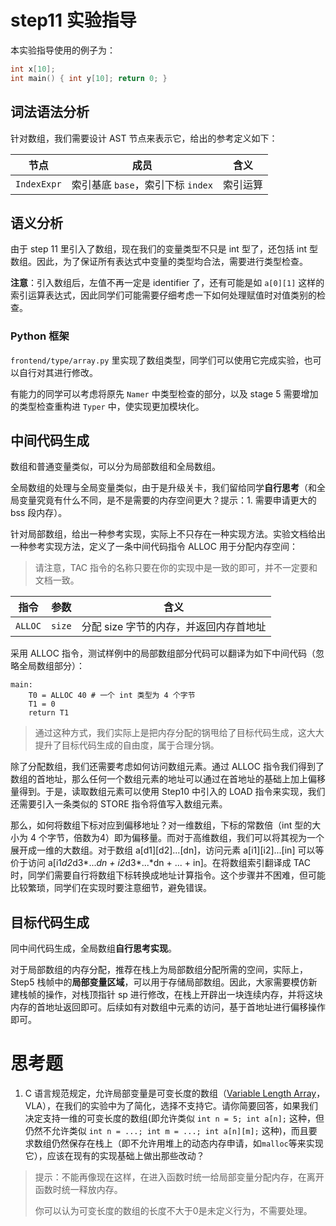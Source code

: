 # step11 实验指导

本实验指导使用的例子为：

```C
int x[10];
int main() { int y[10]; return 0; }

```

## 词法语法分析

针对数组，我们需要设计 AST 节点来表示它，给出的参考定义如下：

| 节点 | 成员 | 含义 |
| --- | --- | --- |
| `IndexExpr` | 索引基底 `base`，索引下标 `index` | 索引运算 |

## 语义分析

由于 step 11 里引入了数组，现在我们的变量类型不只是 int 型了，还包括 int 型数组。因此，为了保证所有表达式中变量的类型均合法，需要进行类型检查。

**注意**：引入数组后，左值不再一定是 identifier 了，还有可能是如 `a[0][1]` 这样的索引运算表达式，因此同学们可能需要仔细考虑一下如何处理赋值时对值类别的检查。

### Python 框架

`frontend/type/array.py` 里实现了数组类型，同学们可以使用它完成实验，也可以自行对其进行修改。

有能力的同学可以考虑将原先 `Namer` 中类型检查的部分，以及 stage 5 需要增加的类型检查重构进 `Typer` 中，使实现更加模块化。

## 中间代码生成

数组和普通变量类似，可以分为局部数组和全局数组。

全局数组的处理与全局变量类似，由于是升级关卡，我们留给同学**自行思考**（和全局变量究竟有什么不同，是不是需要的内存空间更大？提示：1. 需要申请更大的 bss 段内存）。

针对局部数组，给出一种参考实现，实际上不只存在一种实现方法。实验文档给出一种参考实现方法，定义了一条中间代码指令 ALLOC 用于分配内存空间：

> 请注意，TAC 指令的名称只要在你的实现中是一致的即可，并不一定要和文档一致。

| 指令 | 参数 | 含义 |
| --- | --- | --- |
| `ALLOC` | `size` | 分配 size 字节的内存，并返回内存首地址 |

采用 ALLOC 指令，测试样例中的局部数组部分代码可以翻译为如下中间代码（忽略全局数组部分）：

```
main:
    T0 = ALLOC 40 # 一个 int 类型为 4 个字节
    T1 = 0
    return T1
```

> 通过这种方式，我们实际上是把内存分配的锅甩给了目标代码生成，这大大提升了目标代码生成的自由度，属于合理分锅。

除了分配数组，我们还需要考虑如何访问数组元素。通过 ALLOC 指令我们得到了数组的首地址，那么任何一个数组元素的地址可以通过在首地址的基础上加上偏移量得到。于是，读取数组元素可以使用 Step10 中引入的 LOAD 指令来实现，我们还需要引入一条类似的 STORE 指令将值写入数组元素。

那么，如何将数组下标对应到偏移地址？对一维数组，下标的常数倍（int 型的大小为 4 个字节，倍数为4）即为偏移量。而对于高维数组，我们可以将其视为一个展开成一维的大数组。对于数组 a[d1][d2]...[dn]，访问元素 a[i1][i2]...[in] 可以等价于访问 a[i1*d2*d3*...*dn + i2*d3*...*dn + ... + in]。在将数组索引翻译成 TAC 时，同学们需要自行将数组下标转换成地址计算指令。这个步骤并不困难，但可能比较繁琐，同学们在实现时要注意细节，避免错误。

## 目标代码生成

同中间代码生成，全局数组**自行思考实现**。

对于局部数组的内存分配，推荐在栈上为局部数组分配所需的空间，实际上，Step5 栈帧中的**局部变量区域**，可以用于存储局部数组。因此，大家需要模仿新建栈帧的操作，对栈顶指针 sp 进行修改，在栈上开辟出一块连续内存，并将这块内存的首地址返回即可。后续如有对数组中元素的访问，基于首地址进行偏移操作即可。

# 思考题

1. C 语言规范规定，允许局部变量是可变长度的数组（[Variable Length Array](https://en.wikipedia.org/wiki/Variable-length_array)，VLA），在我们的实验中为了简化，选择不支持它。请你简要回答，如果我们决定支持一维的可变长度的数组(即允许类似 `int n = 5; int a[n];` 这种，但仍然不允许类似 `int n = ...; int m = ...; int a[n][m];` 这种)，而且要求数组仍然保存在栈上（即不允许用堆上的动态内存申请，如`malloc`等来实现它），应该在现有的实现基础上做出那些改动？

> 提示：不能再像现在这样，在进入函数时统一给局部变量分配内存，在离开函数时统一释放内存。
>
> 你可以认为可变长度的数组的长度不大于0是未定义行为，不需要处理。
